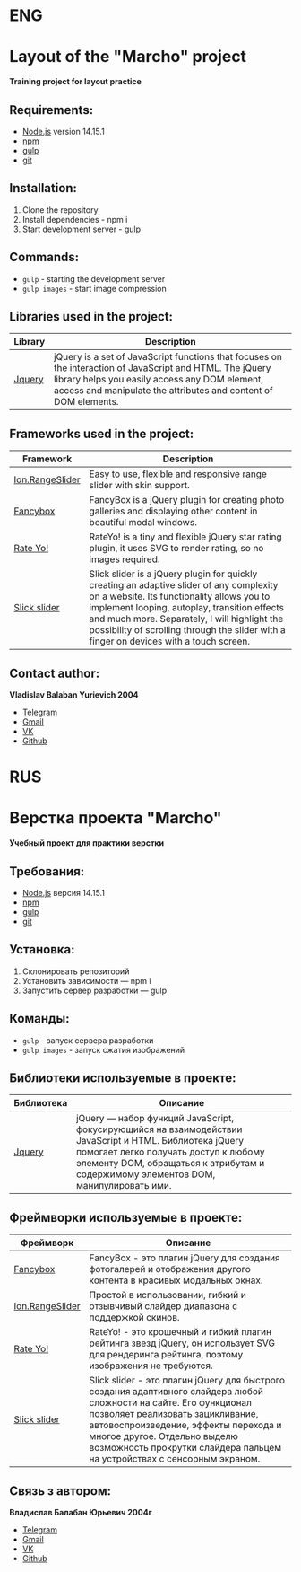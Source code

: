# ENG
# Layout of the "Marcho" project

**Training project for layout practice**

## Requirements:
* [Node.js](https://nodejs.org/en/) version 14.15.1 
* [npm](https://www.npmjs.com/) 
* [gulp](https://gulpjs.com/)
* [git](https://git-scm.com/)

## Installation:
1. Clone the repository
2. Install dependencies - npm i
3. Start development server - gulp

## Commands:
* ```gulp``` - starting the development server
* ```gulp images``` - start image compression

 
## Libraries used in the project:
| Library | Description |
| ------ | ------ |
| [Jquery](https://jquery.com) | jQuery is a set of JavaScript functions that focuses on the interaction of JavaScript and HTML. The jQuery library helps you easily access any DOM element, access and manipulate the attributes and content of DOM elements. |

## Frameworks used in the project:
| Framework | Description |
| ------ | ------ |
| [Ion.RangeSlider](http://ionden.com/a/plugins/ion.rangeSlider/) | Easy to use, flexible and responsive range slider with skin support. |
| [Fancybox](https://fancyapps.com/) | FancyBox is a jQuery plugin for creating photo galleries and displaying other content in beautiful modal windows. |
| [Rate Yo!](https://rateyo.fundoocode.ninja) | RateYo! is a tiny and flexible jQuery star rating plugin, it uses SVG to render rating, so no images required. |
| [Slick slider](https://kenwheeler.github.io/slick/) | Slick slider is a jQuery plugin for quickly creating an adaptive slider of any complexity on a website. Its functionality allows you to implement looping, autoplay, transition effects and much more. Separately, I will highlight the possibility of scrolling through the slider with a finger on devices with a touch screen. |

## Contact author:
**Vladislav Balaban Yurievich 2004**
  - [Telegram](https://t.me/vlad_balaban2021)
  - [Gmail](mailto:vlad.balaban2020@mail.com)
  - [VK](https://vk.com/id651052224)
  - [Github](https://github.com/IonShive) 

# RUS
# Верстка проекта "Marcho"

**Учебный проект для практики верстки**

## Требования:
* [Node.js](https://nodejs.org/en/) версия 14.15.1 
* [npm](https://www.npmjs.com/) 
* [gulp](https://gulpjs.com/)
* [git](https://git-scm.com/)

## Установка:
1. Склонировать репозиторий
2. Установить зависимости — npm i
3. Запустить сервер разработки — gulp

## Команды:
* ```gulp``` - запуск сервера разработки
* ```gulp images``` - запуск сжатия изображений

 
## Библиотеки используемые в проекте: 
| Библиотека | Описание |
| ------ | ------ |
| [Jquery](https://jquery.com) | jQuery — набор функций JavaScript, фокусирующийся на взаимодействии JavaScript и HTML. Библиотека jQuery помогает легко получать доступ к любому элементу DOM, обращаться к атрибутам и содержимому элементов DOM, манипулировать ими.  |

## Фреймворки используемые в проекте:
| Фреймворк | Описание |
| ------ | ------ |
| [Fancybox](https://fancyapps.com/) | FancyBox - это плагин jQuery для создания фотогалерей и отображения другого контента в красивых модальных окнах. |
| [Ion.RangeSlider](http://ionden.com/a/plugins/ion.rangeSlider/) | Простой в использовании, гибкий и отзывчивый слайдер диапазона с поддержкой скинов. |
| [Rate Yo!](https://rateyo.fundoocode.ninja) | RateYo! - это крошечный и гибкий плагин рейтинга звезд jQuery, он использует SVG для рендеринга рейтинга, поэтому изображения не требуются. |
| [Slick slider](https://kenwheeler.github.io/slick/) | Slick slider - это плагин jQuery для быстрого создания адаптивного слайдера любой сложности на сайте. Его функционал позволяет реализовать зацикливание, автовоспроизведение, эффекты перехода и многое другое. Отдельно выделю возможность прокрутки слайдера пальцем на устройствах с сенсорным экраном. |


## Связь з автором:
**Владислав Балабан Юрьевич 2004г**
  - [Telegram](https://t.me/vlad_balaban2021)
  - [Gmail](mailto:vlad.balaban2020@mail.com)
  - [VK](https://vk.com/id651052224)
  - [Github](https://github.com/IonShive)
